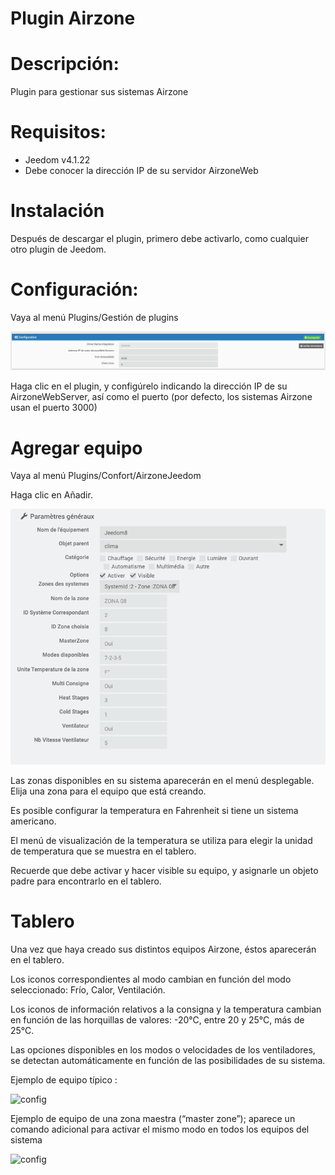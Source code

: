 # Plugin Airzone


# Descripción:

Plugin para gestionar sus sistemas Airzone


# Requisitos:

 - Jeedom v4.1.22
 - Debe conocer la dirección IP de su servidor AirzoneWeb


# Instalación

Después de descargar el plugin, primero debe activarlo, como cualquier otro plugin de Jeedom.


# Configuración:

Vaya al menú Plugins/Gestión de plugins

![config](./images/airzoneConfig.png)

Haga clic en el plugin, y configúrelo indicando la dirección IP de su AirzoneWebServer, así como el puerto (por defecto, los sistemas Airzone usan el puerto 3000)


# Agregar equipo

Vaya al menú Plugins/Confort/AirzoneJeedom


Haga clic en Añadir.

![config](./images/airzoneEquip.png)

Las zonas disponibles en su sistema aparecerán en el menú desplegable. Elija una zona para el equipo que está creando.

Es posible configurar la temperatura en Fahrenheit si tiene un sistema americano.

El menú de visualización de la temperatura se utiliza para elegir la unidad de temperatura que se muestra en el tablero.

Recuerde que debe activar y hacer visible su equipo, y asignarle un objeto padre para encontrarlo en el tablero.


# Tablero


Una vez que haya creado sus distintos equipos Airzone, éstos aparecerán en el tablero.

Los iconos correspondientes al modo cambian en función del modo seleccionado: Frío, Calor, Ventilación.

Los iconos de información relativos a la consigna y la temperatura cambian en función de las horquillas de valores: -20°C, entre 20 y 25°C, más de 25°C.

Las opciones disponibles en los modos o velocidades de los ventiladores, se detectan automáticamente en función de las posibilidades de su sistema.



Ejemplo de equipo típico :

![config](./images/airzonedash1.png)



Ejemplo de equipo de una zona maestra (“master zone”); aparece un comando adicional para activar el mismo modo en todos los equipos del sistema


![config](./images/airzonedashmaster.png)







